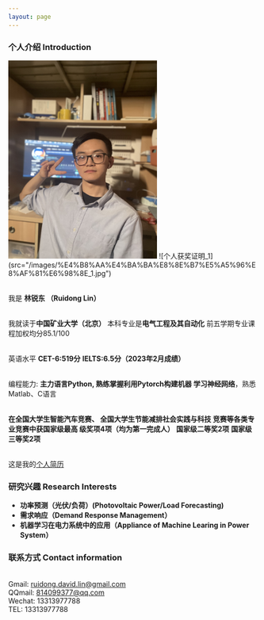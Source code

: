 ```yaml
---
layout: page
---
```


### 个人介绍 Introduction


  <img src="/images/LinRuidong.jpg" class="floatpic" width="300" height="400" alt="来个生活比个耶">
  <!-- <img src="/blogs/web.assets/LinRuidong.jpg" style="width: 300px; height: 400px;" alt="图片描述"> -->
![个人获奖证明_1](src="/images/%E4%B8%AA%E4%BA%BA%E8%8E%B7%E5%A5%96%E8%AF%81%E6%98%8E_1.jpg")


<br>我是 **林锐东 （Ruidong Lin）**

<br>我就读于**中国矿业大学（北京）**
本科专业是**电气工程及其自动化**
前五学期专业课程加权均分85.1/100

<br>英语水平 **CET-6:519分**
**IELTS:6.5分（2023年2月成绩）** 

<br>编程能力: **主力语言Python,
熟练掌握利用Pytorch构建机器
学习神经网络**，熟悉Matlab、C语言

<br>**在全国大学生智能汽车竞赛、
全国大学生节能减排社会实践与科技
竞赛等各类专业竞赛中获国家级最高
级奖项4项（均为第一完成人）**
**国家级二等奖2项**
**国家级三等奖2项**

<br>这是我的[个人简历]()

### 研究兴趣 Research Interests 
- **功率预测（光伏/负荷）(Photovoltaic Power/Load Forecasting)**
- **需求响应（Demand Response Management）**
- **机器学习在电力系统中的应用（Appliance of Machine Learing in Power System）**

### 联系方式 Contact information

<br>Gmail: ruidong.david.lin@gmail.com
<br>QQmail: 814099377@qq.com
<br>Wechat: 13313977788
<br>TEL: 13313977788

